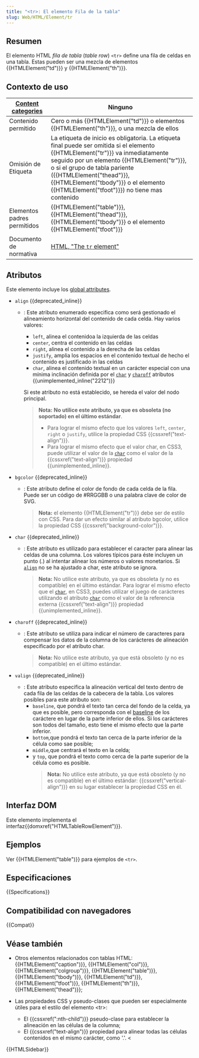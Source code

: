 ```yaml
---
title: "<tr>: El elemento Fila de la tabla"
slug: Web/HTML/Element/tr
---
```


## Resumen

El elemento HTML _fila de tabla_ (_table row_) `<tr>` define una fila de celdas en una tabla. Estas pueden ser una mezcla de elementos {{HTMLElement("td")}} y {{HTMLElement("th")}}.

## Contexto de uso

| [Content categories](/es/docs/HTML/Content_categories) | Ninguno                                                                                                                                                                                                                                                                                                                            |
| ------------------------------------------------------ | ---------------------------------------------------------------------------------------------------------------------------------------------------------------------------------------------------------------------------------------------------------------------------------------------------------------------------------- |
| Contenido permitido                                    | Cero o más {{HTMLElement("td")}} o elementos {{HTMLElement("th")}}, o una mezcla de ellos                                                                                                                                                                                                                                          |
| Omisión de Etiqueta                                    | La etiqueta de inicio es obligatoria. La etiqueta final puede ser omitida si el elemento {{HTMLElement("tr")}} va inmediatamente seguido por un elemento {{HTMLElement("tr")}}, o si el grupo de tabla pariente ({{HTMLElement("thead")}}, {{HTMLElement("tbody")}} o el elemento {{HTMLElement("tfoot")}}) no tiene mas contenido |
| Elementos padres permitidos                            | {{HTMLElement("table")}}, {{HTMLElement("thead")}}, {{HTMLElement("tbody")}} o el elemento {{HTMLElement("tfoot")}}                                                                                                                                                                                                                |
| Documento de normativa                                 | [HTML, "The `tr` element"](http://www.whatwg.org/html/#the-tr-element)                                                                                                                                                                                                                                                             |

## Atributos

Este elemento incluye los [global attributes](/es/docs/HTML/Global_attributes).

- `align` {{deprecated_inline}}

  - : Este atributo enumerado especifica como será gestionado el alineamiento horizontal del contenido de cada celda. Hay varios valores:

    - `left`, alinea el contenidoa la izquierda de las celdas
    - `center`, centra el contenido en las celdas
    - `right`, alinea el contenido a la derecha de las celdas
    - `justify`, amplia los espacios en el contenido textual de hecho el contenido es justificado in las celdas
    - `char`, alinea el contenido textual en un carácter especial con una mínima inclinación definida por el [`char`](/es/docs/Web/HTML/Element/tr#char) y [`charoff`](/es/docs/Web/HTML/Element/tr#charoff) atributos {{unimplemented_inline("2212")}}

    Si este atributo no está establecido, se hereda el valor del nodo principal.

    > **Nota:** **No utilice este atributo, ya que es obsoleta (no soportado) en el último estándar**.
    >
    > - Para lograr el mismo efecto que los valores `left`, `center`, `right` o `justify`, utilice la propiedad CSS {{cssxref("text-align")}}.
    > - Para lograr el mismo efecto que el valor char, en CSS3, puede utilizar el valor de la [`char`](/es/docs/Web/HTML/Element/tr#char) como el valor de la {{cssxref("text-align")}} propiedad {{unimplemented_inline}}.

- `bgcolor` {{deprecated_inline}}

  - : Este atributo define el color de fondo de cada celda de la fila. Puede ser un código de #RRGGBB o una palabra clave de color de SVG.
    > **Nota:** el elemento {{HTMLElement("tr")}} debe ser de estilo con CSS. Para dar un efecto similar al atributo bgcolor, utilice la propiedad CSS {{cssxref("background-color")}}.

- `char` {{deprecated_inline}}

  - : Este atributo es utilizado para establecer el caracter para alinear las celdas de una columna. Los valores típicos para éste incluyen un punto (.) al intentar alinear los números o valores monetarios. Si [`align`](/es/docs/Web/HTML/Element/tr#align) no se ha ajustado a char, este atributo se ignora.
    > **Nota:** No utilice este atributo, ya que es obsoleta (y no es compatible) en el último estándar. Para lograr el mismo efecto que el [`char`](/es/docs/Web/HTML/Element/tr#char), en CSS3, puedes utilizar el juego de carácteres utilizando el atributo [`char`](/es/docs/Web/HTML/Element/tr#char) como el valor de la referencia externa {{cssxref("text-align")}} propiedad {{unimplemented_inline}}.

- `charoff` {{deprecated_inline}}

  - : Este atributo se utiliza para indicar el número de caracteres para compensar los datos de la columna de los carácteres de alineación especificado por el atributo char.
    > **Nota:** No utilice este atributo, ya que está obsoleto (y no es compatible) en el último estándar.

- `valign` {{deprecated_inline}}
  - : Este atributo especifica la alineación vertical del texto dentro de cada fila de las celdas de la cabecera de la tabla. Los valores posibles para este atributo son:
    - `baseline`, que pondrá el texto tan cerca del fondo de la celda, ya que es posible, pero corresponda con el [baseline](http://en.wikipedia.org/wiki/Baseline_%28typography%29) de los caráctere en lugar de la parte inferior de ellos. Si los carácteres son todos del tamaño, esto tiene el mismo efecto que la parte inferior.
    - `bottom`,que pondrá el texto tan cerca de la parte inferior de la célula como sae posible;
    - `middle`,que centrará el texto en la celda;
    - y `top`, que pondrá el texto como cerca de la parte superior de la célula como es posible.
      > **Nota:** No utilice este atributo, ya que está obsoleto (y no es compatible) en el último estándar: {{cssxref("vertical-align")}} en su lugar establecer la propiedad CSS en él.

## Interfaz DOM

Este elemento implementa el interfaz{{domxref("HTMLTableRowElement")}}.

## Ejemplos

Ver {{HTMLElement("table")}} para ejemplos de `<tr>`.

## Especificaciones

{{Specifications}}

## Compatibilidad con navegadores

{{Compat}}

## Véase también

- Otros elementos relacionados con tablas HTML: {{HTMLElement("caption")}}, {{HTMLElement("col")}}, {{HTMLElement("colgroup")}}, {{HTMLElement("table")}}, {{HTMLElement("tbody")}}, {{HTMLElement("td")}}, {{HTMLElement("tfoot")}}, {{HTMLElement("th")}}, {{HTMLElement("thead")}};
- Las propiedades CSS y pseudo-clases que pueden ser especialmente útiles para el estilo del elemento \<tr>:

  - El {{cssxref(":nth-child")}} pseudo-clase para establecer la alineación en las células de la columna;
  - El {{cssxref("text-align")}} propiedad para alinear todas las células contenidos en el mismo carácter, como '.'. <

{{HTMLSidebar}}
